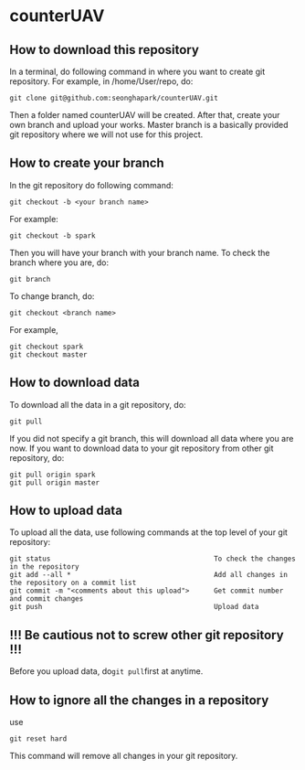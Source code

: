 # counterUAV

## How to download this repository

In a terminal, do following command in where you want to create git repository.
For example, in /home/User/repo, do:
```
git clone git@github.com:seonghapark/counterUAV.git
```
Then a folder named counterUAV will be created. After that, create your own branch and upload your works. 
Master branch is a basically provided git repository where we will not use for this project. 

## How to create your branch
In the git repository do following command:
```
git checkout -b <your branch name>
```
For example:
```
git checkout -b spark
```
Then you will have your branch with your branch name.
To check the branch where you are, do:
```
git branch
```

To change branch, do:
```
git checkout <branch name>
```
For example,
```
git checkout spark
git checkout master
```

## How to download data
To download all the data in a git repository, do:
```
git pull
```
If you did not specify a git branch, this will download all data where you are now. 
If you want to download data to your git repository from other git repository, do:
```
git pull origin spark
git pull origin master
```
## How to upload data
To upload all the data, use following commands at the top level of your git repository:
```
git status                                        To check the changes in the repository
git add --all *                                   Add all changes in the repository on a commit list
git commit -m "<comments about this upload">      Get commit number and commit changes
git push                                          Upload data
```
## !!! Be cautious not to screw other git repository !!!
Before you upload data, do```git pull```first at anytime.


## How to ignore all the changes in a repository
use
```
git reset hard
```
This command will remove all changes in your git repository.
